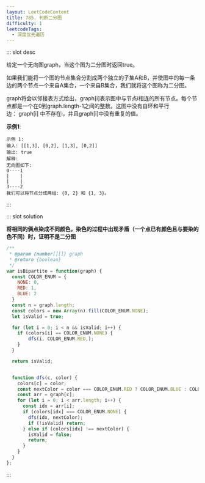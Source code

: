 ```yaml
---
layout: LeetCodeContent
title: 785. 判断二分图
difficulty: 1
leetcodeTags:
  - 深度优先遍历
---
```



::: slot desc

给定一个无向图graph，当这个图为二分图时返回true。

如果我们能将一个图的节点集合分割成两个独立的子集A和B，并使图中的每一条边的两个节点一个来自A集合，一个来自B集合，我们就将这个图称为二分图。

graph将会以邻接表方式给出，graph[i]表示图中与节点i相连的所有节点。每个节点都是一个在0到graph.length-1之间的整数。这图中没有自环和平行边： graph[i] 中不存在i，并且graph[i]中没有重复的值。

**示例1**:

```
示例 1:
输入: [[1,3], [0,2], [1,3], [0,2]]
输出: true
解释: 
无向图如下:
0----1
|    |
|    |
3----2
我们可以将节点分成两组: {0, 2} 和 {1, 3}。
```
:::


::: slot solution

**将相同的俩点染成不同颜色，染色的过程中出现矛盾（一个点已有颜色且与要染的色不同）时，证明不是二分图**


```javascript
/**
 * @param {number[][]} graph
 * @return {boolean}
 */
var isBipartite = function(graph) {
  const COLOR_ENUM = {
    NONE: 0,
    RED: 1,
    BLUE: 2
  }
  const n = graph.length;
  const colors = new Array(n).fill(COLOR_ENUM.NONE);
  let isValid = true;

  for (let i = 0; i < n && isValid; i++) {
    if (colors[i] == COLOR_ENUM.NONE) {
        dfs(i, COLOR_ENUM.RED,);
    }
  }

  return isValid;


  function dfs(c, color) {
    colors[c] = color;
    const nextColor = color === COLOR_ENUM.RED ? COLOR_ENUM.BLUE : COLOR_ENUM.RED;
    const arr = graph[c];
    for (let i = 0; i < arr.length; i++) {
      const idx = arr[i];
      if (colors[idx] === COLOR_ENUM.NONE) {
        dfs(idx, nextColor);
        if (!isValid) return;
      } else if (colors[idx] !== nextColor) {
        isValid = false;
        return;
      }
    }
  }
};
```

:::